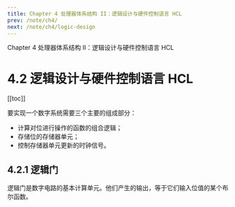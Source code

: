```yaml
---
title: Chapter 4 处理器体系结构 II：逻辑设计与硬件控制语言 HCL
prev: /note/ch4/
next: /note/ch4/logic-design
---
```


Chapter 4 处理器体系结构 II：逻辑设计与硬件控制语言 HCL

# 4.2 逻辑设计与硬件控制语言 HCL

[[toc]]

要实现一个数字系统需要三个主要的组成部分：
- 计算对位进行操作的函数的组合逻辑；
- 存储位的存储器单元；
- 控制存储器单元更新的时钟信号。

## 4.2.1 逻辑门

逻辑门是数字电路的基本计算单元。他们产生的输出，等于它们输入位值的某个布尔函数。

